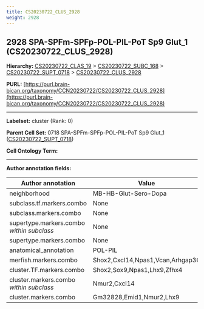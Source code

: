 ```yaml
---
title: CS20230722_CLUS_2928
weight: 2928
---
```

## 2928 SPA-SPFm-SPFp-POL-PIL-PoT Sp9 Glut_1 (CS20230722_CLUS_2928)
<b>Hierarchy: </b>
[CS20230722_CLAS_19](../CS20230722_CLAS_19) >
[CS20230722_SUBC_168](../CS20230722_SUBC_168) >
[CS20230722_SUPT_0718](../CS20230722_SUPT_0718) >
[CS20230722_CLUS_2928](../CS20230722_CLUS_2928)

**PURL:** [https://purl.brain-bican.org/taxonomy/CCN20230722/CS20230722_CLUS_2928](https://purl.brain-bican.org/taxonomy/CCN20230722/CS20230722_CLUS_2928)

---


**Labelset:** cluster (Rank: 0)

**Parent Cell Set:** 0718 SPA-SPFm-SPFp-POL-PIL-PoT Sp9 Glut_1 ([CS20230722_SUPT_0718](../CS20230722_SUPT_0718))



**Cell Ontology Term:** 

[MARKER GENES.]: #


---

[TRANSFERRED ANNOTATIONS.]: #


[AUTHOR ANNOTATION FIELDS.]: #


**Author annotation fields:**

| Author annotation | Value |
|-------------------|-------|
|neighborhood|MB-HB-Glut-Sero-Dopa|
|subclass.tf.markers.combo|None|
|subclass.markers.combo|None|
|supertype.markers.combo _within subclass_|None|
|supertype.markers.combo|None|
|anatomical_annotation|POL-PIL|
|merfish.markers.combo|Shox2,Cxcl14,Npas1,Vcan,Arhgap36|
|cluster.TF.markers.combo|Shox2,Sox9,Npas1,Lhx9,Zfhx4|
|cluster.markers.combo _within subclass_|Nmur2,Cxcl14|
|cluster.markers.combo|Gm32828,Emid1,Nmur2,Lhx9|
